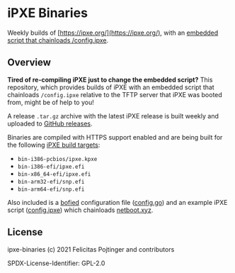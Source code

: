 # iPXE Binaries

Weekly builds of [https://ipxe.org/](https://ipxe.org/), with an [embedded script that chainloads /config.ipxe](./downstream/init.ipxe).

## Overview

**Tired of re-compiling iPXE just to change the embedded script?** This repository, which provides builds of iPXE with an embedded script that chainloads `/config.ipxe` relative to the TFTP server that iPXE was booted from, might be of help to you!

A release `.tar.gz` archive with the latest iPXE release is built weekly and uploaded to [GitHub releases](https://github.com/andrew-stclair/ipxe-binaries/releases).

Binaries are compiled with HTTPS support enabled and are being built for the following [iPXE build targets](https://ipxe.org/appnote/buildtargets):

- `bin-i386-pcbios/ipxe.kpxe`
- `bin-i386-efi/ipxe.efi`
- `bin-x86_64-efi/ipxe.efi`
- `bin-arm32-efi/snp.efi`
- `bin-arm64-efi/snp.efi`

Also included is a [bofied](https://github.com/andrew-stclair/bofied) configuration file ([config.go](./downstream/config.go)) and an example iPXE script ([config.ipxe](./downstream/config.ipxe)) which chainloads [netboot.xyz](https://netboot.xyz/).

## License

ipxe-binaries (c) 2021 Felicitas Pojtinger and contributors

SPDX-License-Identifier: GPL-2.0
